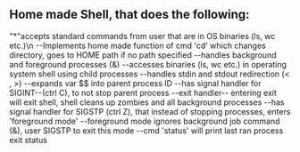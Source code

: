 ## Home made Shell, that does the following:
  "*"accepts standard commands from user that are in OS binaries (ls, wc etc.)\n
  --Implements home made function of cmd 'cd' which changes directory, goes to HOME path if no path specified
  --handles background and foreground processes (&)
  --accesses binaries (ls, wc etc.) in operating system shell using child processes
  --handles stdin and stdout redirection (< , >)
  --expands var $$ into parent process ID
  --has signal handler for SIGINT--(ctrl C), to not stop parent process
  --exit handler-- entering exit will exit shell, shell cleans up zombies and all background processes
  --has signal handler for SIGSTP (ctrl Z), that instead of stopping processes, enters 'foreground mode'
  --foreground mode ignores background job command (&), user SIGSTP to exit this mode
  --cmd 'status' will print last ran process exit status
  
